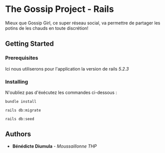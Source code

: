 # The Gossip Project - Rails

Mieux que Gossip Girl, ce super réseau social, va permettre de partager les potins de les chauds en toute discrétion!

## Getting Started

### Prerequisites

Ici nous utiliserons pour l'application la version de rails _5.2.3_


### Installing

N'oubliez pas d'éxécutez les commandes ci-dessous :

```
bundle install
```

```
rails db:migrate
```

```
rails db:seed
```

## Authors

* **Bénédicte Diumula** - *Moussaillonne THP* 
